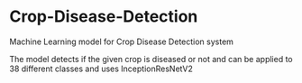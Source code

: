 # Crop-Disease-Detection
Machine Learning model for Crop Disease Detection system 

The model detects if the given crop is diseased or not and can be applied to 38 different classes and uses InceptionResNetV2
